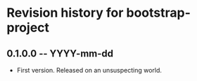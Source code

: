 # Revision history for bootstrap-project

## 0.1.0.0 -- YYYY-mm-dd

* First version. Released on an unsuspecting world.
